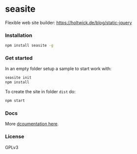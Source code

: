 # seasite

Flexible web site builder: <https://holtwick.de/blog/static-jquery>

### Installation

```sh
npm install seasite -g
```

### Get started

In an empty folder setup a sample to start work with:

```sh
seasite init
npm install
```

To create the site in folder `dist` do:

```sh
npm start
```

### Docs

More [dcoumentation here](DOCS.md).

### License

GPLv3
